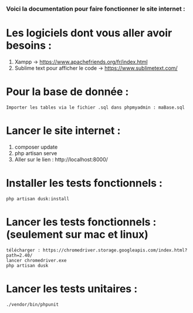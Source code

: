 ### Voici la documentation pour faire fonctionner le site internet : 

# Les logiciels dont vous aller avoir besoins : 
1. Xampp -> https://www.apachefriends.org/fr/index.html
2. Sublime text pour afficher le code -> https://www.sublimetext.com/

# Pour la base de donnée : 
    Importer les tables via le fichier .sql dans phpmyadmin : maBase.sql

# Lancer le site internet : 
1. composer update
2. php artisan serve
3. Aller sur le lien : http://localhost:8000/

# Installer les tests fonctionnels : 
    php artisan dusk:install

# Lancer les tests fonctionnels : (seulement sur mac et linux)
    télécharger : https://chromedriver.storage.googleapis.com/index.html?path=2.40/
    lancer chromedriver.exe 
    php artisan dusk

# Lancer les tests unitaires : 
    ./vendor/bin/phpunit

